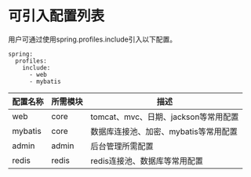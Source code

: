 # 可引入配置列表
用户可通过使用spring.profiles.include引入以下配置。

```
spring:
  profiles:
    include:
      - web
      - mybatis
```

配置名称|所需模块|描述
---|---|----
web|core|tomcat、mvc、日期、jackson等常用配置
mybatis|core|数据库连接池、加密、mybatis等常用配置
admin|admin|后台管理所需配置
redis|redis|redis连接池、数据库等常用配置
